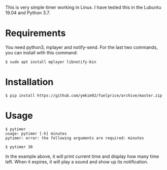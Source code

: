 This is very simple timer working in Linux.
I have tested this in the Lubuntu 19.04 and Python 3.7.

# Requirements
You need python3, mplayer and notify-send.
For the last two commands, you can install with this command:
```
$ sudo apt install mplayer libnotify-bin
```

# Installation

```
$ pip install https://github.com/ymkim92/fuelprice/archive/master.zip
```

# Usage
```
$ pytimer
usage: pytimer [-h] minutes
pytimer: error: the following arguments are required: minutes

$ pytimer 30

```

In the example above, it will print current time and display how many time left.
When it expires, it will play a sound and show up its notification.